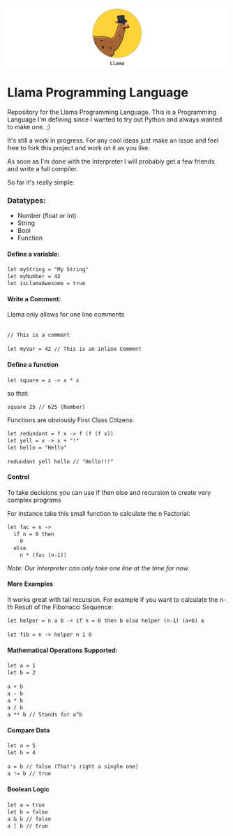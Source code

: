 ![alt text](https://raw.githubusercontent.com/mathiasquintero/LlamaLang/master/logo.png "Small logo I made while I had time ;)")

# Llama Programming Language
Repository for the Llama Programming Language.
This is a Programming Language I'm defining since I wanted to try out Python and always wanted to make one. ;)

It's still a work in progress.
For any cool ideas just make an issue and feel free to fork this project and work on it as you like.

As soon as I'm done with the Interpreter I will probably get a few friends and write a full compiler.

So far it's really simple:

### Datatypes:

* Number (float or int)
* String
* Bool
* Function

#### Define a variable:

```
let myString = "My String"
let myNumber = 42
let isLlamaAwesome = true
```

#### Write a Comment:

Llama only allows for one line comments

```

// This is a comment

let myVar = 42 // This is an inline Comment

```

#### Define a function

```
let square = x -> x * x
```

so that:

```
square 25 // 625 (Number)
```

Functions are obviously First Class Citizens:

```
let redundant = f x -> f (f (f x))
let yell = x -> x + "!"
let hello = "Hello"

redundant yell hello // "Hello!!!"
```

#### Control

To take decisions you can use if then else and recursion to create very complex programs

For instance take this small function to calculate the n Factorial:

```
let fac = n ->
  if n = 0 then
    0
  else
    n * (fac (n-1))
```

*Note: Our Interpreter can only take one line at the time for now.*

#### More Examples

It works great with tail recursion. For example if you want to calculate the n-th Result of the Fibonacci Sequence:

```
let helper = n a b -> if n = 0 then b else helper (n-1) (a+b) a

let fib = n -> helper n 1 0
```

#### Mathematical Operations Supported:

```
let a = 1
let b = 2

a + b
a - b
a * b
a / b
a ** b // Stands for a^b
```

#### Compare Data

```
let a = 5
let b = 4

a = b // false (That's right a single one)
a != b // true
```

#### Boolean Logic

```
let a = true
let b = false
a & b // false
a | b // true
```
